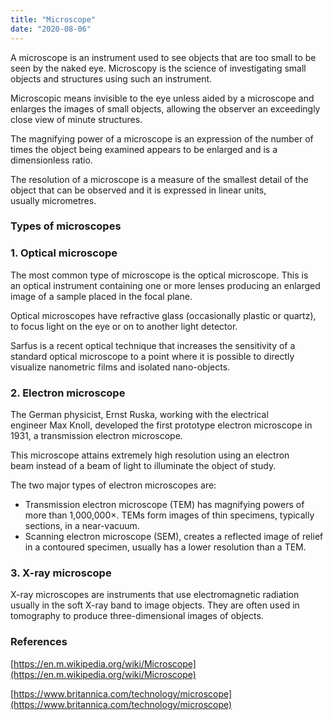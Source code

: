 ```yaml
---
title: "Microscope"
date: "2020-08-06"
---
```


A microscope is an instrument used to see objects that are too small to be seen by the naked eye. Microscopy is the science of investigating small objects and structures using such an instrument. 

Microscopic means invisible to the eye unless aided by a microscope and enlarges the images of small objects, allowing the observer an exceedingly close view of minute structures.

The magnifying power of a microscope is an expression of the number of times the object being examined appears to be enlarged and is a dimensionless ratio. 

The resolution of a microscope is a measure of the smallest detail of the object that can be observed and it is expressed in linear units, usually micrometres.

### Types of microscopes

### 1\. Optical microscope

The most common type of microscope is the optical microscope. This is an optical instrument containing one or more lenses producing an enlarged image of a sample placed in the focal plane.

Optical microscopes have refractive glass (occasionally plastic or quartz), to focus light on the eye or on to another light detector.

Sarfus is a recent optical technique that increases the sensitivity of a standard optical microscope to a point where it is possible to directly visualize nanometric films and isolated nano-objects.

### 2\. Electron microscope

The German physicist, Ernst Ruska, working with the electrical engineer Max Knoll, developed the first prototype electron microscope in 1931, a transmission electron microscope.

This microscope attains extremely high resolution using an electron beam instead of a beam of light to illuminate the object of study.

The two major types of electron microscopes are:

- Transmission electron microscope (TEM) has magnifying powers of more than 1,000,000×. TEMs form images of thin specimens, typically sections, in a near-vacuum.
- Scanning electron microscope (SEM), creates a reflected image of relief in a contoured specimen, usually has a lower resolution than a TEM.

### 3\. X-ray microscope

X-ray microscopes are instruments that use electromagnetic radiation usually in the soft X-ray band to image objects. They are often used in tomography to produce three-dimensional images of objects.

### References

[https://en.m.wikipedia.org/wiki/Microscope](https://en.m.wikipedia.org/wiki/Microscope)

[https://www.britannica.com/technology/microscope](https://www.britannica.com/technology/microscope)
